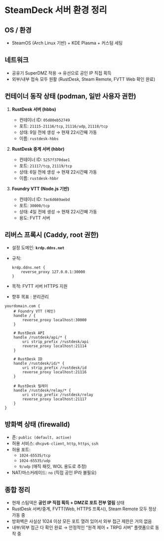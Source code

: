 # SteamDeck 서버 환경 정리

## OS / 환경
- SteamOS (Arch Linux 기반) + KDE Plasma + 커스텀 세팅

## 네트워크
- 공유기 SuperDMZ 적용 → 유선으로 공인 IP 직접 획득
- 외부/내부 접속 모두 원활 (RustDesk, Steam Remote, FVTT Web 확인 완료)

## 컨테이너 동작 상태 (podman, 일반 사용자 권한)
1. **RustDesk 서버 (hbbs)**
   - 컨테이너 ID: `05d80eb52749`
   - 포트: `21115-21116/tcp`, `21116/udp`, `21118/tcp`
   - 상태: 9일 전에 생성 → 현재 22시간째 가동
   - 이름: `rustdesk-hbbs`

2. **RustDesk 중계 서버 (hbbr)**
   - 컨테이너 ID: `5257f370dae1`
   - 포트: `21117/tcp`, `21119/tcp`
   - 상태: 6일 전에 생성 → 현재 22시간째 가동
   - 이름: `rustdesk-hbbr`

3. **Foundry VTT (Node.js 기반)**
   - 컨테이너 ID: `7ac6d669aebd`
   - 포트: `30000/tcp`
   - 상태: 4일 전에 생성 → 현재 22시간째 가동
   - 용도: FVTT 서버

## 리버스 프록시 (Caddy, root 권한)
- 설정 도메인: **`krdp.ddns.net`**
- 규칙:
  ```caddy
  krdp.ddns.net {
      reverse_proxy 127.0.0.1:30000
  }
  ```
- 목적: FVTT 서버 HTTPS 지원

- 향후 목표 : 분리관리
```caddyfile
yourdomain.com {
    # Foundry VTT (메인)
    handle / {
        reverse_proxy localhost:30000
    }
    
    # RustDesk API
    handle /rustdesk/api/* {
        uri strip_prefix /rustdesk/api
        reverse_proxy localhost:21114
    }
    
    # RustDesk ID
    handle /rustdesk/id/* {
        uri strip_prefix /rustdesk/id
        reverse_proxy localhost:21116
    }
    
    # RustDesk 릴레이
    handle /rustdesk/relay/* {
        uri strip_prefix /rustdesk/relay
        reverse_proxy localhost:21117
    }
}
```

## 방화벽 상태 (firewalld)
- 존: `public (default, active)`
- 허용 서비스: `dhcpv6-client`, `http`, `https`, `ssh`
- 허용 포트:
  - `1024-65535/tcp`
  - `1024-65535/udp`
  - `9/udp` (매직 패킷, WOL 용도로 추정)
- NAT/마스커레이드: `no` (직접 공인 IP라 불필요)

## 종합 정리
- 현재 스팀덱은 **공인 IP 직접 획득 + DMZ로 포트 전부 열림** 상태
- RustDesk 서버/중계, FVTT(Web, HTTPS 프록시), Steam Remote 모두 정상 가동 중
- 방화벽은 사실상 1024 이상 모든 포트 열려 있어서 외부 접근 제한은 거의 없음
- 내부/외부 접근 다 확인 완료 → 안정적인 “원격 제어 + TRPG 서버” 플랫폼으로 동작 중
